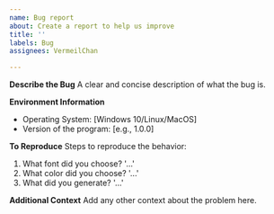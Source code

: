 ```yaml
---
name: Bug report
about: Create a report to help us improve
title: ''
labels: Bug
assignees: VermeilChan

---
```


**Describe the Bug**
A clear and concise description of what the bug is.

**Environment Information**
- Operating System: [Windows 10/Linux/MacOS]
- Version of the program: [e.g., 1.0.0]

**To Reproduce**
Steps to reproduce the behavior:
1. What font did you choose? '...'
2. What color did you choose? '...'
3. What did you generate? '...'

**Additional Context**
Add any other context about the problem here.
